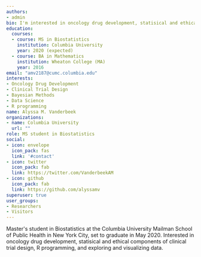 ```yaml
---
authors:
- admin
bio: I'm interested in oncology drug development, statisical and ethical components of clinical trial design, R programming, and data analysis and visualization.
education:
  courses:
  - course: MS in Biostatistics
    institution: Columbia University
    year: 2020 (expected)
  - course: BA in Mathematics
    institution: Wheaton College (MA)
    year: 2016
email: "amv2187@cumc.columbia.edu"
interests:
- Oncology Drug Development
- Clinical Trial Design
- Bayesian Methods
- Data Science
- R programming
name: Alyssa M. Vanderbeek
organizations:
- name: Columbia University
  url: ""
role: MS student in Biostatistics
social:
- icon: envelope
  icon_pack: fas
  link: '#contact'
- icon: twitter
  icon_pack: fab
  link: https://twitter.com/VanderbeekAM
- icon: github
  icon_pack: fab
  link: https://github.com/alyssamv
superuser: true
user_groups:
- Researchers
- Visitors
---
```


Master's student in Biostatistics at the Columbia University Mailman School of Public Health in New York City, set to graduate in May 2020. Interested in oncology drug development, statisical and ethical components of clinical trial design, R programming, and exploring and visualizing data. 
